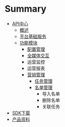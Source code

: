 # Summary

* [API中心](README.md)
  * [概述](gai-shu.md)
  * [平台基础服务](ping-tai-fu-wu.md)
  * [功能模块](gong-neng-mo-kuai.md)
    * [配置管理](gong-neng-mo-kuai/pei-zhi-guan-li.md)
    * [全媒体交互](gong-neng-mo-kuai/quan-mei-ti-jiao-hu.md)
    * 运营监控
    * 运营报表
    * [营销管理](gong-neng-mo-kuai/wai-hu-guan-li.md)
      * [任务管理](gong-neng-mo-kuai/wai-hu-guan-li/ren-wu-chuang-jian.md)
      * [名单管理](gong-neng-mo-kuai/wai-hu-guan-li/ming-dan-guan-li.md)
        * 导入名单
        * 删除名单
        * 关联任务
* [SDK下载](sdkji-demo-an-li.md)
* [产品资料](chan-pin-zi-liao.md)

